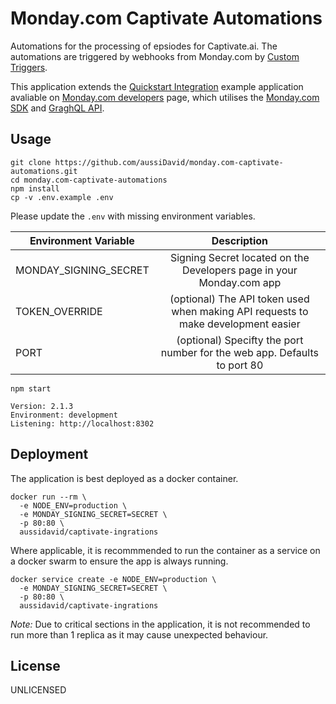 # Monday.com Captivate Automations

Automations for the processing of epsiodes for Captivate.ai. The automations are triggered by webhooks from Monday.com by [Custom Triggers](https://monday.com/developers/apps/custom-trigger).

This application extends the [Quickstart Integration](https://github.com/mondaycom/welcome-apps/tree/master/apps/quickstart-integrations) example application avaliable on [Monday.com developers](https://monday.com/developers/apps/intro) page, which utilises the [Monday.com SDK](https://github.com/mondaycom/monday-sdk-js#mondaycom-apps-framework-sdk-for-javascript) and [GraghQL API](https://monday-api.readme.io/docs).

## Usage

    git clone https://github.com/aussiDavid/monday.com-captivate-automations.git
    cd monday.com-captivate-automations
    npm install
    cp -v .env.example .env

Please update the `.env` with missing environment variables.

| Environment Variable  |                                    Description                                    |
| --------------------- | :-------------------------------------------------------------------------------: |
| MONDAY_SIGNING_SECRET |       Signing Secret located on the Developers page in your Monday.com app        |
| TOKEN_OVERRIDE        | (optional) The API token used when making API requests to make development easier |
| PORT                  |     (optional) Specifty the port number for the web app. Defaults to port 80      |

    npm start

    Version: 2.1.3
    Environment: development
    Listening: http://localhost:8302

## Deployment

The application is best deployed as a docker container.

    docker run --rm \
      -e NODE_ENV=production \
      -e MONDAY_SIGNING_SECRET=SECRET \
      -p 80:80 \
      aussidavid/captivate-ingrations

Where applicable, it is recommmended to run the container as a service on a docker swarm to ensure the app is always running.

    docker service create -e NODE_ENV=production \
      -e MONDAY_SIGNING_SECRET=SECRET \
      -p 80:80 \
      aussidavid/captivate-ingrations

_Note:_ Due to critical sections in the application, it is not recommended to run more than 1 replica as it may cause unexpected behaviour.

## License

UNLICENSED
